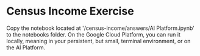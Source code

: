 # Census Income Exercise

Copy the notebook located at '/census-income/answers/AI Platform.ipynb' to the notebooks folder.
On the Google Cloud Platform, you can run it locally, meaning in your persistent, but small, terminal environment, or on the AI Platform.
